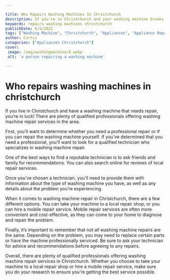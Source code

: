 ```yaml
---

title: Who Repairs Washing Machines In Christchurch
description: If you're in Christchurch and your washing machine breaks, read this post to find out where to find a qualified professional to help you repair it.
keywords: repairs washing machines christchurch
publishDate: 6/5/2022
tags: ["Washing Machine", "Christchurch", "Appliances", "Appliance Repair"]
author: Curtis
categories: ["Appliances Christchurch"]
cover: 
 image: /img/washingmachine/8.webp
 alt: 'a person repairing a washing machine'

---
```


# Who repairs washing machines in christchurch

If you live in Christchurch and have a washing machine that needs repair, you’re in luck! There are plenty of qualified professionals offering washing machine repair services in the area.

First, you’ll want to determine whether you need a professional repair or if you can repair the washing machine yourself. If you’ve determined that you need a professional, you’ll want to look for a qualified technician who specializes in washing machine repair.

One of the best ways to find a reputable technician is to ask friends and family for recommendations. You can also search online for reviews of local repair services.

Once you’ve chosen a technician, you’ll need to provide them with information about the type of washing machine you have, as well as any details about the problem you’re experiencing.

When it comes to washing machine repair in Christchurch, there are a few different options. You can take your machine to a local repair shop, or you can hire a mobile repair service. Mobile repair services are often more convenient and cost-effective, as they can come to your home to diagnose and repair the problem.

Finally, it’s important to remember that not all washing machine repairs are the same. Depending on the problem, you may need to replace certain parts or have the machine professionally serviced. Be sure to ask your technician for advice and recommendations before agreeing to any repairs.

Overall, there are plenty of qualified professionals offering washing machine repair services in Christchurch. Whether you choose to take your machine to a local repair shop or hire a mobile repair service, make sure you do your research to ensure you’re getting the best service possible.
